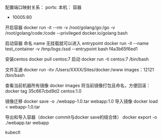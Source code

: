 配置端口映射关系：
ports:
本机： 容器
   - 10005:80


开启容器
docker run -it --rm -v /root/golang/go:/go -v /root/golang/code:/code --privileged docker.io/golang bash

启动容器 命名 name  无挂载就可以进入 entrypoint
docker run -it  --name test_container -v /tmp/logs:/ssd --entrypoint bash f4a3b65f6ed1


安装centos 
docker pull centos:7
启动
docker run -ti centos:7 /bin/bash


文件互通
docker run -itv  /Users/XXXX/Sites/docker:/www  images：12121  /bin/bash


查看当前机器所有镜像 docker images 
将当前镜像打包且命名，方便回滚：
docker tag 35c667cbd9d2 centos:1.0

镜像迁移
docker save -o ./webapp-1.0.tar webapp:1.0
导入镜像
docker load < webapp-1.0.tar

导出和导入容器（docker commit与docker save的结合体）
docker export -o ./webapp.tar webapp

kubectl
